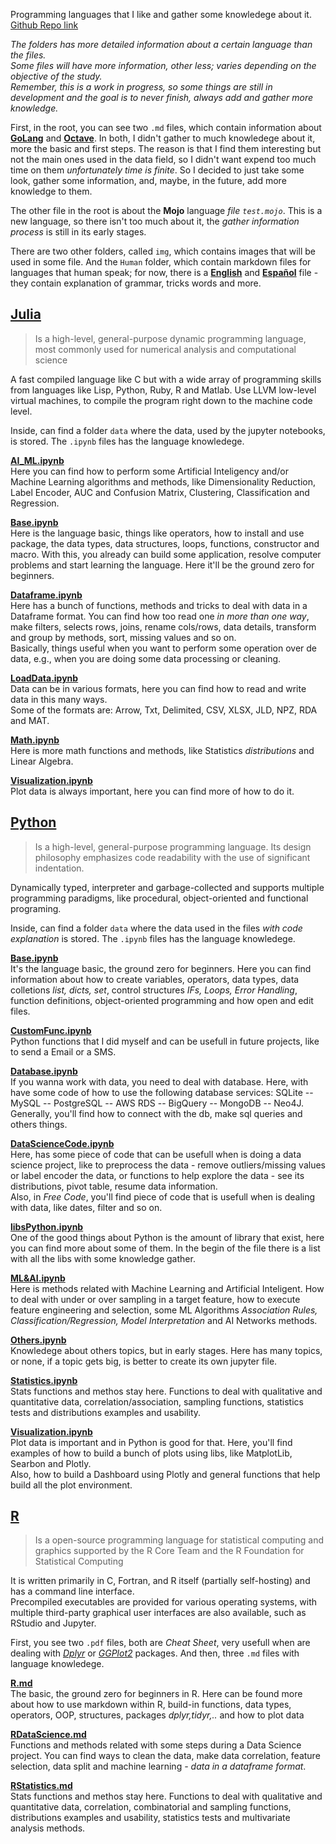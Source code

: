 
Programming languages that I like and gather some knowledege about it. 
[Github Repo link](https://github.com/salomaoalves/Languages)

*The folders has more detailed information about a certain language than the files.*\
*Some files will have more information, other less; varies depending on the objective of the study.*\
*Remember, this is a work in progress, so some things are still in development and the goal is to never finish, always add and gather more knowledge.*

First, in the root, you can see two `.md` files, which contain information about [**GoLang**](https://github.com/salomaoalves/Languages/blob/main/GoLang.md) and [**Octave**](https://github.com/salomaoalves/Languages/blob/main/Octave.md). In both, I didn't gather to much knowledege about it, more the basic and first steps. The reason is that I find them interesting but not the main ones used in the data field, so I didn't want expend too much time on them *unfortunately time is finite*. So I decided to just take some look, gather some information, and, maybe, in the future, add more knowledge to them.

The other file in the root is about the **Mojo** language *file `test.mojo`*. This is a new language, so there isn't too much about it, the *gather information process* is still in its early stages.

There are two other folders, called `img`, which contains images that will be used in some file. And the `Human` folder, which contain markdown files for languages that human speak; for now, there is a [**English**](https://github.com/salomaoalves/Languages/blob/main/Human/english.md) and [**Español**](https://github.com/salomaoalves/Languages/blob/main/Human/espanol.md) file - they contain explanation of grammar, tricks words and more.

## [Julia](https://github.com/salomaoalves/Languages/tree/main/Julia)
 > Is a high-level, general-purpose dynamic programming language, most commonly used for numerical analysis and computational science

A fast compiled language like C but with a wide array of programming skills from languages like Lisp, Python, Ruby, R and Matlab. Use LLVM low-level virtual machines, to compile the program right down to the machine code level.

Inside, can find a folder `data` where the data, used by the jupyter notebooks, is stored. The `.ipynb` files has the language knowledege.

[**AI_ML.ipynb**](https://github.com/salomaoalves/Languages/blob/main/Julia/AI_ML.ipynb)\
Here you can find how to perform some Artificial Inteligency and/or Machine Learning algorithms and methods, like Dimensionality Reduction, Label Encoder, AUC and Confusion Matrix, Clustering, Classification and Regression.

[**Base.ipynb**](https://github.com/salomaoalves/Languages/blob/main/Julia/Base.ipynb)\
Here is the language basic, things like operators, how to install and use package, the data types, data structures, loops, functions, constructor and macro. With this, you already can build some application, resolve computer problems and start learning the language. Here it'll be the ground zero for beginners.

[**Dataframe.ipynb**](https://github.com/salomaoalves/Languages/blob/main/Julia/Dataframe.ipynb)\
Here has a bunch of functions, methods and tricks to deal with data in a Dataframe format. You can find how too read one *in more than one way*, make filters, selects rows, joins, rename cols/rows, data details, transform and group by methods, sort, missing values and so on.\
Basically, things useful when you want to perform some operation over de data, e.g., when you are doing some data processing or cleaning.

[**LoadData.ipynb**](https://github.com/salomaoalves/Languages/blob/main/Julia/LoadData.ipynb)\
Data can be in various formats, here you can find how to read and write data in this many ways.\
Some of the formats are: Arrow, Txt, Delimited, CSV, XLSX, JLD, NPZ, RDA and MAT.

[**Math.ipynb**](https://github.com/salomaoalves/Languages/blob/main/Julia/Math.ipynb)\
Here is more math functions and methods, like Statistics *distributions* and Linear Algebra.

[**Visualization.ipynb**](https://github.com/salomaoalves/Languages/blob/main/Julia/Visualization.ipynb)\
Plot data is always important, here you can find more of how to do it.


## [Python](https://github.com/salomaoalves/Languages/tree/main/Python)
 > Is a high-level, general-purpose programming language. Its design philosophy emphasizes code readability with the use of significant indentation.

Dynamically typed, interpreter and garbage-collected and supports multiple programming paradigms, like procedural, object-oriented and functional programing.

Inside, can find a folder `data` where the data used in the files *with code explanation* is stored. The `.ipynb` files has the language knowledege.

[**Base.ipynb**](https://github.com/salomaoalves/Languages/blob/main/Python/Base.ipynb)\
It's the language basic, the ground zero for beginners. Here you can find information about how to create variables, operators, data types, data colletions *list, dicts, set*, control structures *IFs, Loops, Error Handling*, function definitions, object-oriented programming and how open and edit files.

[**CustomFunc.ipynb**](https://github.com/salomaoalves/Languages/blob/main/Python/CustomFunc.ipynb)\
Python functions that I did myself and can be usefull in future projects, like to send a Email or a SMS.

[**Database.ipynb**](https://github.com/salomaoalves/Languages/blob/main/Python/Database.ipynb)\
If you wanna work with data, you need to deal with database. Here, with have some code of how to use the following database services: SQLite -- MySQL -- PostgreSQL -- AWS RDS -- BigQuery -- MongoDB -- Neo4J.\
Generally, you'll find how to connect with the db, make sql queries and others things.

[**DataScienceCode.ipynb**](https://github.com/salomaoalves/Languages/blob/main/Python/DataScienceCode.ipynb)\
Here, has some piece of code that can be usefull when is doing a data science project, like to preprocess the data - remove outliers/missing values or label encoder the data, or functions to help explore the data - see its distributions, pivot table, resume data information.\
Also, in *Free Code*, you'll find piece of code that is usefull when is dealing with data, like dates, filter and so on.

[**libsPython.ipynb**](https://github.com/salomaoalves/Languages/blob/main/Python/libsPython.ipynb)\
One of the good things about Python is the amount of library that exist, here you can find more about some of them. In the begin of the file there is a list with all the libs with some knowledge gather.

[**ML&AI.ipynb**](https://github.com/salomaoalves/Languages/blob/main/Python/ML%26AI.ipynb)\
Here is methods related with Machine Learning and Artificial Inteligent. How to deal with under or over sampling in a target feature, how to execute feature engineering and selection, some ML Algorithms *Association Rules, Classification/Regression, Model Interpretation* and AI Networks methods.

[**Others.ipynb**](https://github.com/salomaoalves/Languages/blob/main/Python/Others.ipynb)\
Knowledege about others topics, but in early stages. Here has many topics, or none, if a topic gets big, is better to create its own jupyter file.

[**Statistics.ipynb**](https://github.com/salomaoalves/Languages/blob/main/Python/Statistics.ipynb)\
Stats functions and methos stay here. Functions to deal with qualitative and quantitative data, correlation/association, sampling functions, statistics tests and distributions examples and usability. 

[**Visualization.ipynb**](https://github.com/salomaoalves/Languages/blob/main/Python/Visualization.ipynb)\
Plot data is important and in Python is good for that. Here, you'll find examples of how to build a bunch of plots using libs, like MatplotLib, Searbon and Plotly.\
Also, how to build a Dashboard using Plotly and general functions that help build all the plot environment.


## [R](https://github.com/salomaoalves/Languages/tree/main/R)
 > Is a open-source programming language for statistical computing and graphics supported by the R Core Team and the R Foundation for Statistical Computing

It is written primarily in C, Fortran, and R itself (partially self-hosting) and has a command line interface.\
Precompiled executables are provided for various operating systems, with multiple third-party graphical user interfaces are also available, such as RStudio and Jupyter.

First, you see two `.pdf` files, both are *Cheat Sheet*, very usefull when are dealing with [*Dplyr*](https://github.com/salomaoalves/Languages/blob/main/R/R-Dplyr-CheatSheet.pdf) or [*GGPlot2*](https://github.com/salomaoalves/Languages/blob/main/R/R-GGPlot2-CheatSheet.pdf) packages. And then, three `.md` files with language knowledege.

[**R.md**](https://github.com/salomaoalves/Languages/blob/main/R/R.md)\
The basic, the ground zero for beginners in R. Here can be found more about how to use markdown within R, build-in functions, data types, operators, OOP, structures, packages *dplyr,tidyr,..* and how to plot data

[**RDataScience.md**](https://github.com/salomaoalves/Languages/blob/main/R/RDataScience.md)\
Functions and methods related with some steps during a Data Science project. You can find ways to clean the data, make data correlation, feature selection, data split and machine learning *- data in a dataframe format*.

[**RStatistics.md**](https://github.com/salomaoalves/Languages/blob/main/R/RStatistics.md)\
Stats functions and methos stay here. Functions to deal with qualitative and quantitative data, correlation, combinatorial and sampling functions, distributions examples and usability, statistics tests and multivariate analysis methods. 